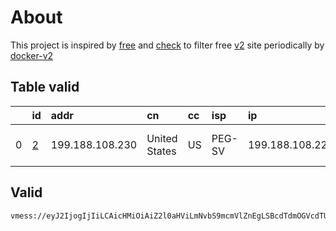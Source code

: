 
# About

This project is inspired by [free](https://github.com/freefq/free) and [check](https://github.com/yeahwu/check) to filter free [v2](https://github.com/v2fly/v2ray-core) site periodically by [docker-v2](https://hub.docker.com/r/v2ray/official)

    

## Table valid
|    | id                 | addr            | cn            | cc   | isp    | ip              | chatgpt          |
|---:|:-------------------|:----------------|:--------------|:-----|:-------|:----------------|:-----------------|
|  0 | [2](config/2.json) | 199.188.108.230 | United States | US   | PEG-SV | 199.188.108.225 | Yes (Region: US) |

## Valid
```
vmess://eyJ2IjogIjIiLCAicHMiOiAiZ2l0aHViLmNvbS9mcmVlZnEgLSBcdTdmOGVcdTU2ZmQgIDIiLCAiYWRkIjogIjE5OS4xODguMTA4LjIzMCIsICJwb3J0IjogIjMwMDAwIiwgImlkIjogIjQxODA0OGFmLWEyOTMtNGI5OS05YjBjLTk4Y2EzNTgwZGQyNCIsICJhaWQiOiAiNjQiLCAic2N5IjogImF1dG8iLCAibmV0IjogIndzIiwgInR5cGUiOiAibm9uZSIsICJob3N0IjogInd3dy4xNjYxNjkwNi54eXoiLCAicGF0aCI6ICIvcGF0aC8xNzAwNDAzNjM0OTg0IiwgInRscyI6ICJ0bHMiLCAic25pIjogIiIsICJhbHBuIjogIiJ9
```

